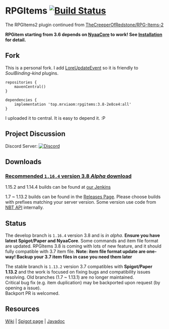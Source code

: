 # RPGItems [![Build Status](https://ci.nyaacat.com/buildStatus/icon?job=RPGItems-reloaded%2F1.16)](https://ci.nyaacat.com/job/RPGItems-reloaded/job/1.16/)

The RPGItems2 plugin continued from [TheCreeperOfRedstone/RPG-Items-2](https://github.com/TheCreeperOfRedstone/RPG-Items-2)

**RPGitem starting from 3.6 depends on [NyaaCore](https://github.com/NyaaCat/NyaaCore) to work! See [Installation](https://nyaacat.github.io/RPGItems-wiki/#/en-us/installation) for detail.**

## Fork

This is a personal fork. I add [LoreUpdateEvent](/src/main/java/think/rpgitems/event/LoreUpdateEvent.java) so it is friendly to *SoulBinding-kind* plugins. 
```grovvy
repositories {
    mavenCentral()
}

dependencies {
    implementation 'top.mrxiaom:rpgitems:3.8-2e8ce4:all'
}

```
I uploaded it to central. It is easy to depend it. :P

## Project Discussion

Discord Server: [![Discord](https://img.shields.io/discord/486394125206421524.svg?logo=discord&link=https%3A%2F%2Fdiscord.gg%QeVy8Yd)](https://discord.gg/QeVy8Yd)

## Downloads

### [Recommended `1.16.4` version 3.8 *Alpha* download](https://ci.nyaacat.com/job/RPGItems-reloaded/job/1.16/lastSuccessfulBuild/artifact/build/libs/RPGItems-mc1.16.4-3.8-*-release.jar)

1.15.2 and 1.14.4 builds can be found at [our Jenkins](https://ci.nyaacat.com/job/RPGItems-reloaded/)

1.7 ~ 1.13.2 builds can be found in the [Releases Page](https://github.com/NyaaCat/RPGItems-reloaded/releases).
Please choose builds with prefixes matching your server version. Some version use code from [NBT API](https://www.spigotmc.org/resources/item-entity-tile-nbt-api.7939/) internally.

## Status

The develop branch is `1.16.4` version 3.8 and is *in alpha*. **Ensure you have latest Spigot/Paper and NyaaCore**. Some commands and item file format are updated. RPGItems 3.8 is coming with lots of new feature, and it should fully compatible with 3.7 item file. **Note: item file format update are one-way! Backup your 3.7 item files in case you need them later**

The stable branch is `1.13.2` version 3.7 compatibles with **Spigot/Paper 1.13.2** and the work is focused on fixing bugs and compatibility issues resolving.
Old branches (1.7 ~ 1.13.1) are no longer maintained.  
Critical bug fix (e.g. item duplication) may be backported upon request (by opening a issue).  
Backport PR is welcomed.

## Resources

[Wiki](https://nyaacat.github.io/RPGItems-wiki/#/) | [Spigot page](https://www.spigotmc.org/resources/rpgitems.17549/) | [Javadoc](https://ci.nyaacat.com/javadocs/rpgitems-3.8-SNAPSHOT/)
